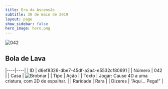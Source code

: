 ```yaml
---
title: Era da Ascensão
subtitle: 30 de maio de 2019
layout: page
show_sidebar: false
hero_image: hero.png
---
```


![042](https://cdn.keyforgegame.com/media/card_front/pt/435_042_63QXCF88HXGV_pt.png)

## Bola de Lava

|----|----|
| ID | d6ef8326-dbe7-45df-a2a4-e5532cf80691 |
| Número | 042 |
| Casa | ![Brobnar](https://archonarcana.com/images/thumb/e/e0/Brobnar.png/22px-Brobnar.png "Brobnar") |
| Tipo | Ação |
| Texto | Jogar: Cause 4D a uma criatura, com 2D de espalhar. |
| Raridade | Rara |
| Dizeres | “Aqui… Pega!” |
